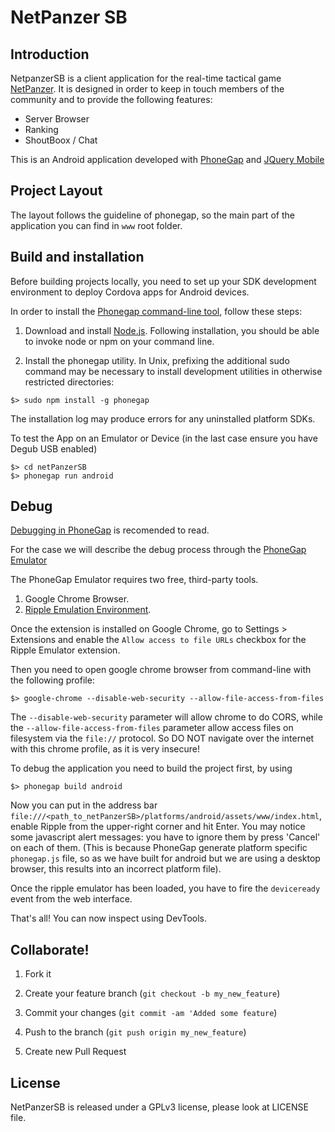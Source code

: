 # NetPanzer SB

## Introduction

NetpanzerSB is a client application for the real-time tactical game [NetPanzer](http://www.netpanzer.info). It is designed in order to keep in touch members of the community and to provide the following features:

- Server Browser
- Ranking 
- ShoutBoox / Chat

This is an Android application developed with [PhoneGap](http://phonegap.com) and [JQuery Mobile](http://jquerymobile.com)

## Project Layout

The layout follows the guideline of phonegap, so the main part of the application you can find in `www` root folder.

## Build and installation

Before building projects locally, you need to set up your SDK development environment to deploy Cordova apps for Android devices.

In order to install the [Phonegap command-line tool](http://docs.phonegap.com/en/3.0.0/guide_cli_index.md.html#The%20Command-line%20Interface), follow these steps:

1. Download and install [Node.js](http://nodejs.org). Following installation, you should be able to invoke node or npm on your command line.

2. Install the phonegap utility. In Unix, prefixing the additional sudo command may be necessary to install development utilities in otherwise restricted directories:

```
$> sudo npm install -g phonegap
```

The installation log may produce errors for any uninstalled platform SDKs.

To test the App on an Emulator or Device (in the last case ensure you have Degub USB enabled)

```
$> cd netPanzerSB
$> phonegap run android
```

## Debug

[Debugging in PhoneGap](https://github.com/phonegap/phonegap/wiki/Debugging-in-PhoneGap) is recomended to read.

For the case we will describe the debug process through the [PhoneGap Emulator](http://emulate.phonegap.com/)

The PhoneGap Emulator requires two free, third-party tools.

1. Google Chrome Browser.
2. [Ripple Emulation Environment](https://chrome.google.com/webstore/detail/geelfhphabnejjhdalkjhgipohgpdnoc).

Once the extension is installed on Google Chrome, go to Settings > Extensions and enable the `Allow access to file URLs` checkbox for the Ripple Emulator extension. 

Then you need to open google chrome browser from command-line with the following profile:

```
$> google-chrome --disable-web-security --allow-file-access-from-files
```

The `--disable-web-security` parameter will allow chrome to do CORS, while the `--allow-file-access-from-files` parameter allow access files on filesystem via the `file://` protocol. So DO NOT navigate over the internet with this chrome profile, as it is very insecure!

To debug the application you need to build the project first, by using

```
$> phonegap build android
```

Now you can put in the address bar `file:///<path_to_netPanzerSB>/platforms/android/assets/www/index.html`, enable Ripple from the upper-right corner and hit Enter. You may notice some javascript alert messages: you have to ignore them by press 'Cancel' on each of them. (This is because PhoneGap generate platform specific `phonegap.js` file, so as we have built for android but we are using a desktop browser, this results into an incorrect platform file).

Once the ripple emulator has been loaded, you have to fire the `deviceready` event from the web interface.

That's all! You can now inspect using DevTools.


## Collaborate!

1. Fork it

2. Create your feature branch (`git checkout -b my_new_feature`)

3. Commit your changes (`git commit -am 'Added some feature`)

4. Push to the branch (`git push origin my_new_feature`)

5. Create new Pull Request


## License

NetPanzerSB is released under a GPLv3 license, please look at LICENSE file.
